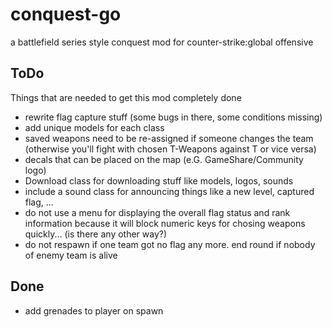 # conquest-go
a battlefield series style conquest mod for counter-strike:global offensive

## ToDo
Things that are needed to get this mod completely done

- rewrite flag capture stuff (some bugs in there, some conditions missing)
- add unique models for each class
- saved weapons need to be re-assigned if someone changes the team (otherwise you'll fight with chosen T-Weapons against T or vice versa)
- decals that can be placed on the map (e.G. GameShare/Community logo)
- Download class for downloading stuff like models, logos, sounds
- include a sound class for announcing things like a new level, captured flag, ...
- do not use a menu for displaying the overall flag status and rank information because it will block numeric keys for chosing weapons quickly... (is there any other way?)
- do not respawn if one team got no flag any more. end round if nobody of enemy team is alive

## Done
- add grenades to player on spawn